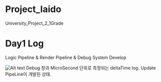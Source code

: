 # Project_Iaido
 University_Project_2_1Grade

# Day1 Log
Logic Pipeline & Render Pipeline & Debug System Develop

![Alt text](https://user-images.githubusercontent.com/45618159/238410773-956ea9fa-16f8-4216-9e79-1993f3dae090.png)
Debug 창과 MicroSecond 단위로 측정되는 deltaTime log.
Update PipeLine이 개발된 상태.

